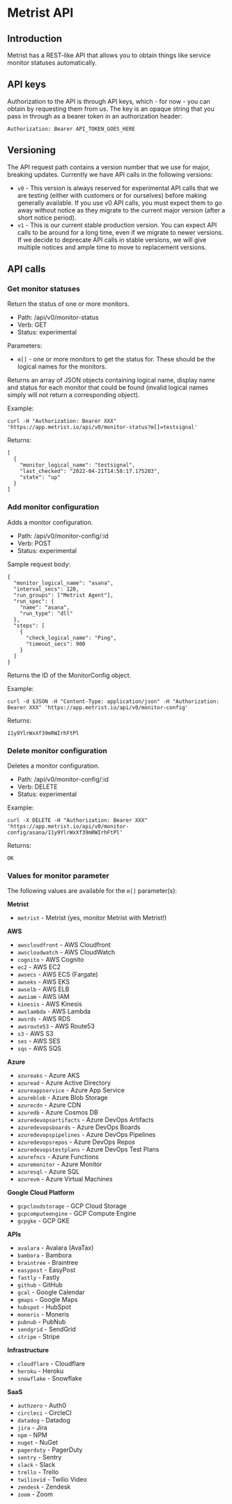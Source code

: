 # Metrist API

## Introduction

Metrist has a REST-like API that allows you to obtain things like service monitor statuses automatically.

## API keys

Authorization to the API is through API keys, which - for now - you can obtain by requesting them from us. The
key is an opaque string that you pass in through as a bearer token in an authorization header:

    Authorization: Bearer API_TOKEN_GOES_HERE

## Versioning

The API request path contains a version number that we use for major, breaking updates. Currently we have
API calls in the following versions:

* `v0` - This version is always reserved for experimental API calls that we are testing (either with customers
  or for ourselves) before making generally available. If you use v0 API calls, you must expect them to go away
  without notice as they migrate to the current major version (after a short notice period).
* `v1` - This is our current stable production version. You can expect API calls to be around for a long time,
  even if we migrate to newer versions. If we decide to deprecate API calls in stable versions, we will
  give multiple notices and ample time to move to replacement versions.

## API calls

### Get monitor statuses

Return the status of one or more monitors.

* Path: /api/v0/monitor-status
* Verb: GET
* Status: experimental

Parameters:

* `m[]` - one or more monitors to get the status for. These should be the logical
          names for the monitors.

Returns an array of JSON objects containing logical name, display name and status for
each monitor that could be found (invalid logical names simply will not return a corresponding
object).

Example:

```
curl -H "Authorization: Bearer XXX" 'https://app.metrist.io/api/v0/monitor-status?m[]=testsignal'
```

Returns:

```
[
  {
    "monitor_logical_name": "testsignal",
    "last_checked": "2022-04-21T14:58:17.175203",
    "state": "up"
  }
]
```

### Add monitor configuration

Adds a monitor configuration.

* Path: /api/v0/monitor-config/:id
* Verb: POST
* Status: experimental

Sample request body:

```
{
  "monitor_logical_name": "asana",
  "interval_secs": 120,
  "run_groups": ["Metrist Agent"],
  "run_spec": {
    "name": "asana",
    "run_type": "dll"
  },
  "steps": [
    {
      "check_logical_name": "Ping",
      "timeout_secs": 900
    }
  ]
}
```

Returns the ID of the MonitorConfig object.

Example:

```
curl -d $JSON -H "Content-Type: application/json" -H "Authorization: Bearer XXX" 'https://app.metrist.io/api/v0/monitor-config'
```

Returns:

```
11y9YlrWxXf39mRWIrhFtPl
```

### Delete monitor configuration

Deletes a monitor configuration.

* Path: /api/v0/monitor-config/:id
* Verb: DELETE
* Status: experimental

Example:

```
curl -X DELETE -H "Authorization: Bearer XXX" 'https://app.metrist.io/api/v0/monitor-config/asana/11y9YlrWxXf39mRWIrhFtPl'
```

Returns:

```
OK
```

### Values for monitor parameter

The following values are available for the `m[]` parameter(s):

**Metrist**

* `metrist` - Metrist (yes, monitor Metrist with Metrist!)

**AWS**

* `awscloudfront` - AWS Cloudfront
* `awscloudwatch` - AWS CloudWatch
* `cognito` - AWS Cognito
* `ec2` - AWS EC2
* `awsecs` - AWS ECS (Fargate)
* `awseks` - AWS EKS
* `awselb` - AWS ELB
* `awsiam` - AWS IAM
* `kinesis` - AWS Kinesis
* `awslambda` - AWS Lambda
* `awsrds` - AWS RDS
* `awsroute53` - AWS Route53
* `s3` - AWS S3
* `ses` - AWS SES
* `sqs` - AWS SQS

**Azure**

* `azureaks` - Azure AKS
* `azuread` - Azure Active Directory
* `azureappservice` - Azure App Service
* `azureblob` - Azure Blob Storage
* `azurecdn` - Azure CDN
* `azuredb` - Azure Cosmos DB
* `azuredevopsartifacts` - Azure DevOps Artifacts
* `azuredevopsboards` - Azure DevOps Boards
* `azuredevopspipelines` - Azure DevOps Pipelines
* `azuredevopsrepos` - Azure DevOps Repos
* `azuredevopstestplans` - Azure DevOps Test Plans
* `azurefncs` - Azure Functions
* `azuremonitor` - Azure Monitor
* `azuresql` - Azure SQL
* `azurevm` - Azure Virtual Machines

**Google Cloud Platform**

* `gcpcloudstorage` - GCP Cloud Storage
* `gcpcomputeengine` - GCP Compute Engine
* `gcpgke` - GCP GKE

**APIs**

* `avalara` - Avalara (AvaTax)
* `bambora` - Bambora
* `braintree` - Braintree
* `easypost` - EasyPost
* `fastly` - Fastly
* `github` - GitHub
* `gcal` - Google Calendar
* `gmaps` - Google Maps
* `hubspot` - HubSpot
* `moneris` - Moneris
* `pubnub` - PubNub
* `sendgrid` - SendGrid
* `stripe` - Stripe

**Infrastructure**

* `cloudflare` - Cloudflare
* `heroku` - Heroku
* `snowflake` - Snowflake

**SaaS**

* `authzero` - Auth0
* `circleci` - CircleCI
* `datadog` - Datadog
* `jira` - Jira
* `npm` - NPM
* `nuget` - NuGet
* `pagerduty` - PagerDuty
* `sentry` - Sentry
* `slack` - Slack
* `trello` - Trello
* `twiliovid` - Twilio Video
* `zendesk` - Zendesk
* `zoom` - Zoom
